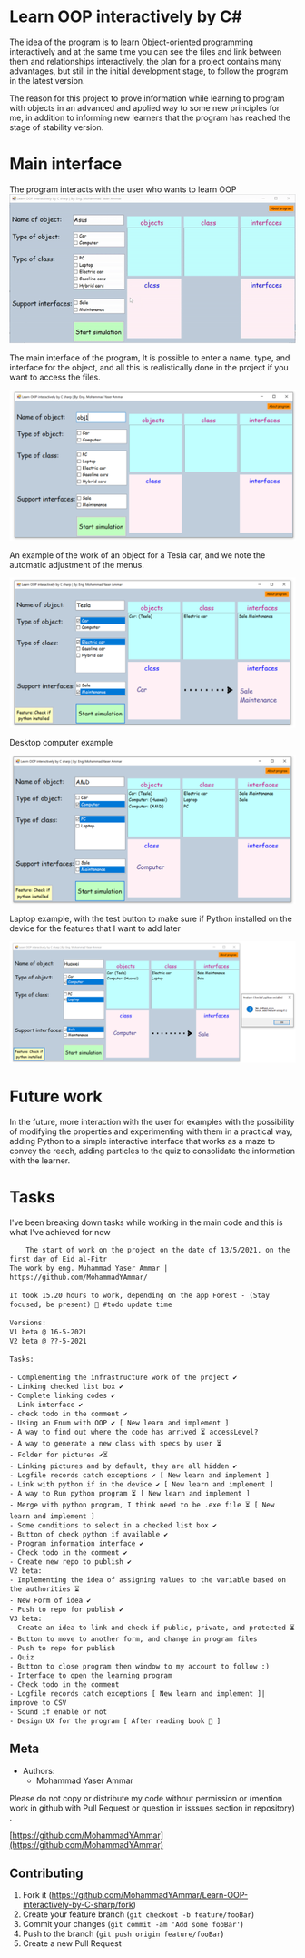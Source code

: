 
# Learn OOP interactively by C#
The idea of the program is to learn Object-oriented programming interactively and at the same time you can see the files and link between them and relationships interactively, the plan for a project contains many advantages, but still in the initial development stage, to follow the program in the latest version.

The reason for this project to prove information while learning to program with objects in an advanced and applied way to some new principles for me, in addition to informing new learners that the program has reached the stage of stability version.
# Main interface

The program interacts with the user who wants to learn OOP
![alt text](https://github.com/MohammadYAmmar/Learn-OOP-interactively-by-C-sharp/blob/main/GIF%20main%20GUI%20V1%20beta.gif "GIF main GUI V1 beta")


The main interface of the program, It is possible to enter a name, type, and interface for the object, and all this is realistically done in the project if you want to access the files.

![alt text](https://github.com/MohammadYAmmar/Learn-OOP-interactively-by-C-sharp/blob/main/Image%20main%20GUI%20V1%20beta.png "Image main GUI V1 beta")

An example of the work of an object for a Tesla car, and we note the automatic adjustment of the menus.

![alt text](https://github.com/MohammadYAmmar/Learn-OOP-interactively-by-C-sharp/blob/main/Image%20ex%20car%20GUI%20V1%20beta.png "Image for example tesla")

Desktop computer example

![alt text](https://github.com/MohammadYAmmar/Learn-OOP-interactively-by-C-sharp/blob/main/Image%20ex%20PC%20GUI%20V1%20beta.png "Image for example PC")

Laptop example, with the test button to make sure if Python installed on the device for the features that I want to add later

![alt text](https://github.com/MohammadYAmmar/Learn-OOP-interactively-by-C-sharp/blob/main/Image%20ex%20laptop%20py%20GUI%20V1%20beta.png "Image for example PC")

# Future work

In the future, more interaction with the user for examples with the possibility of modifying the properties and experimenting with them in a practical way, adding Python to a simple interactive interface that works as a maze to convey the reach, adding particles to the quiz to consolidate the information with the learner.

# Tasks 
I've been breaking down tasks while working in the main code and this is what I've achieved for now

        The start of work on the project on the date of 13/5/2021, on the first day of Eid al-Fitr
    The work by eng. Muhammad Yaser Ammar | https://github.com/MohammadYAmmar/
    
    It took 15.20 hours to work, depending on the app Forest - (Stay focused, be present) 🌲 #todo update time
    
    Versions:
    V1 beta @ 16-5-2021
    V2 beta @ ??-5-2021
	
    Tasks:
	
    - Complementing the infrastructure work of the project ✔
    - Linking checked list box ✔
    - Complete linking codes ✔
    - Link interface ✔
    - check todo in the comment ✔
    - Using an Enum with OOP ✔ [ New learn and implement ]
    - A way to find out where the code has arrived ⏳ accessLevel?
    - A way to generate a new class with specs by user ⏳
    - Folder for pictures ✔⏳
    - Linking pictures and by default, they are all hidden ✔
    - Logfile records catch exceptions ✔ [ New learn and implement ] 
    - Link with python if in the device ✔ [ New learn and implement ]
    - A way to Run python program ⏳ [ New learn and implement ]
    - Merge with python program, I think need to be .exe file ⏳ [ New learn and implement ]
    - Some conditions to select in a checked list box ✔
    - Button of check python if available ✔
    - Program information interface ✔
    - Check todo in the comment ✔
    - Create new repo to publish ✔
	V2 beta: 
	- Implementing the idea of assigning values to the variable based on the authorities ⏳
	- New Form of idea ✔
	- Push to repo for publish ✔
	V3 beta: 
	- Create an idea to link and check if public, private, and protected ⏳
	- Button to move to another form, and change in program files
	- Push to repo for publish 
	- Quiz 
    - Button to close program then window to my account to follow :) 
    - Interface to open the learning program
    - Check todo in the comment
    - Logfile records catch exceptions [ New learn and implement ]| improve to CSV
    - Sound if enable or not
	- Design UX for the program [ After reading book 📕 ]




## Meta

* Authors:
    * Mohammad Yaser Ammar


Please do not copy or distribute my code without permission or (mention work in github with Pull Request or question in isssues section in repository) .

[https://github.com/MohammadYAmmar](https://github.com/MohammadYAmmar)

## Contributing

1. Fork it (<https://github.com/MohammadYAmmar/Learn-OOP-interactively-by-C-sharp/fork>)
2. Create your feature branch (`git checkout -b feature/fooBar`)
3. Commit your changes (`git commit -am 'Add some fooBar'`)
4. Push to the branch (`git push origin feature/fooBar`)
5. Create a new Pull Request
